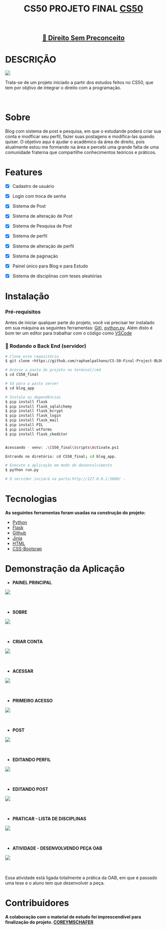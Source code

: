 <h1 align="center">CS50 PROJETO FINAL <a  href="https://cs50.harvard.edu/x/2020/project/#:~:text=https://www.howtogeek.com/205742/how-to-record-your-windows-mac-linux-android-or-ios-screen/">CS50</a> </h1> <br>
 


<h2 align="center">
    <a href="#">🔗 Direito Sem Preconceito</a>
</h2>

# DESCRIÇÃO 
<img src="https://img.shields.io/badge/BLOG-DIREITO%20SEM%20PRECONCEITO-7159c1"/>
<p>Trata-se de um projeto iniciado a partir  dos estudos feitos no CS50, que tem por objtivo de integrar o direito com a programação.</p><br>




# Sobre
<p class="text-justify"> 
Blog com sistema de post e pesquisa, em que o estudande poderá criar sua conta e modficar seu perfil, fazer suas postagens e modifica-las quando quiser. 
O objetivo aqui é ajudar o acadêmico da área de direito, pois atualmente estou me formando na área e percebi uma grande falta de uma comunidade fraterna que compartilhe conhecimentos teóricos e práticos.
</p>



# Features

- [x] Cadastro de usuário
- [x] Login com troca de senha 
- [x] Sistema de Post
- [x] Sistema de alteração de Post
- [x] Sistema de Pesquisa de Post
- [x] Sistema de perfil
- [x] Sistema de alteração de perfil
- [x] Sistema de paginação
- [x] Painel único para Blog e para Estudo
- [x] Sistema de disciplinas com teses aleatórias




# Instalação
### Pré-requisitos

Antes de iniciar qualquer parte do projeto,  você vai precisar ter instalado em sua máquina as seguintes ferramentas:
[Git](https://git-scm.com)), [python.py](https://www.python.org/downloads/). 
Além disto é bom ter um editor para trabalhar com o código como [VSCode](https://code.visualstudio.com/)

### 🎲 Rodando o Back End (servidor)

```bash
# Clone este repositório
$ git clone <https://github.com/raphaelpalhano/CS-50-Final-Project-BLOG-APP>

# Acesse a pasta do projeto no terminal/cmd
$ cd CS50_final

# Vá para a pasta server
$ cd blog_app

# Instale as dependências
$ pip install flask
$ pip install flask_sqlalchemy
$ pip install flask_bcrypt
$ pip install flask_login
$ pip install flask_mail
$ pip install PIL
$ pip install wtforms 
$ pip install flask_ckeditor


Acessando - venv: .\CS50_final\Scripts\Activate.ps1 

Entrando no diretório: cd CS50_final; cd blog_app.

# Execute a aplicação em modo de desenvolvimento
$ python run.py

# O servidor inciará na porta:http://127.0.0.1:5000/ - 
```


# Tecnologias
<strong>As seguintes ferramentas foram usadas na construção do projeto:</strong>

- [Python](https://www.python.org/)
- [Flask](https://flask.palletsprojects.com/en/1.1.x/)
- [Github](https://github.com/)
- [Jinja](https://jinja.palletsprojects.com/en/2.10.x/templates/)
- [HTML](https://html.spec.whatwg.org/)
- [CSS-Bootsrap](https://getbootstrap.com/docs/4.5/components/alerts/)


# Demonstração da Aplicação

- <strong>PAINEL PRINCIPAL</strong>

<img src="application/static/imagens/painelblog.png"/><br><br><br>


- <strong>SOBRE</strong>

<img src="application/static/imagens/sobre.png"/><br><br><br>


- <strong>CRIAR CONTA</strong>

<img src="application/static/imagens/criarconta.png"/><br><br><br>


- <strong>ACESSAR</strong>

<img src="application/static/imagens/acessarconta.png"/><br><br><br>


- <strong>PRIMEIRO ACESSO</strong>

<img src="application/static/imagens/primeiroacesso.png"/><br><br><br>



- <strong>POST</strong>

<img src="application/static/imagens/post.png"/><br><br><br>




- <strong>EDITANDO PERFIL</strong>

<img src="application/static/imagens/alterarperfil.png"/><br><br><br>


- <strong>EDITANDO POST</strong>

<img src="application/static/imagens/editandopost.png"/><br><br><br>


- <strong>PRATICAR - LISTA DE DISCIPLINAS</strong>

<img src="application/static/imagens/listadisciplinas.png"/><br><br><br>


- <strong>ATIVIDADE - DESENVOLVENDO PEÇA OAB</strong>

<img src="application/static/imagens/exerciciotese.png"/><br><br><br>

<p> Essa atividade está ligada totalmente a prática da OAB, em que é passado uma tese e o aluno tem que desenvolver a peça. </p>



# Contribuidores

<strong>A colaboração com o material de estudo foi imprescendível para finalização do projeto. <a  href="https://github.com/CoreyMSchafer">COREYMSCHAFER</a></strong>

